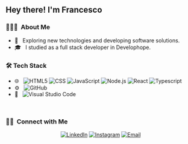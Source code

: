 

<h2> Hey there! I'm Francesco</h2>

<h3> 👨🏻‍💻 &nbsp;About Me </h3>

- 🤔 &nbsp; Exploring new technologies and developing software solutions.
- 🎓 &nbsp; I studied as a full stack developer in Develophope.

<h3> 🛠 Tech Stack</h3>


- 🌐 &nbsp;
  ![HTML5](https://img.shields.io/badge/-HTML5-333333?style=flat&logo=HTML5)
  ![CSS](https://img.shields.io/badge/-CSS-333333?style=flat&logo=CSS3&logoColor=1572B6)
  ![JavaScript](https://img.shields.io/badge/-JavaScript-333333?style=flat&logo=javascript)
  ![Node.js](https://img.shields.io/badge/-Node.js-333333?style=flat&logo=node.js)
  ![React](https://img.shields.io/badge/-React-333333?style=flat&logo=react)
  ![Typescript](https://img.shields.io/badge/-Typescript-333333?style=flat&logo=typescript)
- ⚙️ &nbsp;
  ![GitHub](https://img.shields.io/badge/-GitHub-333333?style=flat&logo=github)
- 🔧 &nbsp;
  ![Visual Studio Code](https://img.shields.io/badge/-Visual%20Studio%20Code-333333?style=flat&logo=visual-studio-code&logoColor=007ACC)

<br/>


<h3> 🤝🏻 &nbsp;Connect with Me </h3>

<p align="center">
<a href="www.linkedin.com/in/francesco-fracchiolla-9471a62b0"><img alt="LinkedIn" src="https://img.shields.io/badge/LinkedIn-Francecsco%20Fracchiolla%20-blue?style=flat-square&logo=linkedin"></a>
<a href="https://www.instagram.com/death_eaters27/"><img alt="Instagram" src="https://img.shields.io/badge/Instagram-death_eaters-blue?style=flat-square&logo=instagram"></a>
<a href="kecco1997@yahoo.com"><img alt="Email" src="https://img.shields.io/badge/Email-kecco1997@yahoo.com-blue?style=flat-square&logo=gmail"></a>
</p>

